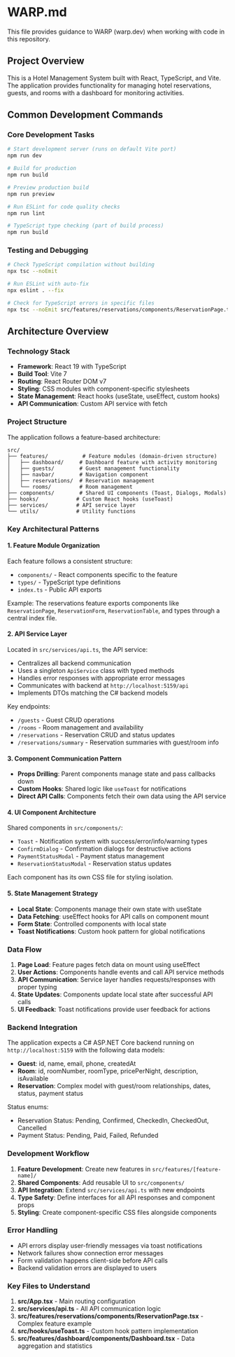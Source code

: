 # WARP.md

This file provides guidance to WARP (warp.dev) when working with code in this repository.

## Project Overview

This is a Hotel Management System built with React, TypeScript, and Vite. The application provides functionality for managing hotel reservations, guests, and rooms with a dashboard for monitoring activities.

## Common Development Commands

### Core Development Tasks
```bash
# Start development server (runs on default Vite port)
npm run dev

# Build for production
npm run build

# Preview production build
npm run preview

# Run ESLint for code quality checks
npm run lint

# TypeScript type checking (part of build process)
npm run build
```

### Testing and Debugging
```bash
# Check TypeScript compilation without building
npx tsc --noEmit

# Run ESLint with auto-fix
npx eslint . --fix

# Check for TypeScript errors in specific files
npx tsc --noEmit src/features/reservations/components/ReservationPage.tsx
```

## Architecture Overview

### Technology Stack
- **Framework**: React 19 with TypeScript
- **Build Tool**: Vite 7
- **Routing**: React Router DOM v7
- **Styling**: CSS modules with component-specific stylesheets
- **State Management**: React hooks (useState, useEffect, custom hooks)
- **API Communication**: Custom API service with fetch

### Project Structure

The application follows a feature-based architecture:

```
src/
├── features/           # Feature modules (domain-driven structure)
│   ├── dashboard/     # Dashboard feature with activity monitoring
│   ├── guests/        # Guest management functionality
│   ├── navbar/        # Navigation component
│   ├── reservations/  # Reservation management
│   └── rooms/         # Room management
├── components/        # Shared UI components (Toast, Dialogs, Modals)
├── hooks/            # Custom React hooks (useToast)
├── services/         # API service layer
└── utils/            # Utility functions
```

### Key Architectural Patterns

#### 1. Feature Module Organization
Each feature follows a consistent structure:
- `components/` - React components specific to the feature
- `types/` - TypeScript type definitions
- `index.ts` - Public API exports

Example: The reservations feature exports components like `ReservationPage`, `ReservationForm`, `ReservationTable`, and types through a central index file.

#### 2. API Service Layer
Located in `src/services/api.ts`, the API service:
- Centralizes all backend communication
- Uses a singleton `ApiService` class with typed methods
- Handles error responses with appropriate error messages
- Communicates with backend at `http://localhost:5159/api`
- Implements DTOs matching the C# backend models

Key endpoints:
- `/guests` - Guest CRUD operations
- `/rooms` - Room management and availability
- `/reservations` - Reservation CRUD and status updates
- `/reservations/summary` - Reservation summaries with guest/room info

#### 3. Component Communication Pattern
- **Props Drilling**: Parent components manage state and pass callbacks down
- **Custom Hooks**: Shared logic like `useToast` for notifications
- **Direct API Calls**: Components fetch their own data using the API service

#### 4. UI Component Architecture
Shared components in `src/components/`:
- `Toast` - Notification system with success/error/info/warning types
- `ConfirmDialog` - Confirmation dialogs for destructive actions
- `PaymentStatusModal` - Payment status management
- `ReservationStatusModal` - Reservation status updates

Each component has its own CSS file for styling isolation.

#### 5. State Management Strategy
- **Local State**: Components manage their own state with useState
- **Data Fetching**: useEffect hooks for API calls on component mount
- **Form State**: Controlled components with local state
- **Toast Notifications**: Custom hook pattern for global notifications

### Data Flow

1. **Page Load**: Feature pages fetch data on mount using useEffect
2. **User Actions**: Components handle events and call API service methods
3. **API Communication**: Service layer handles requests/responses with proper typing
4. **State Updates**: Components update local state after successful API calls
5. **UI Feedback**: Toast notifications provide user feedback for actions

### Backend Integration

The application expects a C# ASP.NET Core backend running on `http://localhost:5159` with the following data models:

- **Guest**: id, name, email, phone, createdAt
- **Room**: id, roomNumber, roomType, pricePerNight, description, isAvailable
- **Reservation**: Complex model with guest/room relationships, dates, status, payment status

Status enums:
- Reservation Status: Pending, Confirmed, CheckedIn, CheckedOut, Cancelled
- Payment Status: Pending, Paid, Failed, Refunded

### Development Workflow

1. **Feature Development**: Create new features in `src/features/[feature-name]/`
2. **Shared Components**: Add reusable UI to `src/components/`
3. **API Integration**: Extend `src/services/api.ts` with new endpoints
4. **Type Safety**: Define interfaces for all API responses and component props
5. **Styling**: Create component-specific CSS files alongside components

### Error Handling

- API errors display user-friendly messages via toast notifications
- Network failures show connection error messages
- Form validation happens client-side before API calls
- Backend validation errors are displayed to users

### Key Files to Understand

1. **src/App.tsx** - Main routing configuration
2. **src/services/api.ts** - All API communication logic
3. **src/features/reservations/components/ReservationPage.tsx** - Complex feature example
4. **src/hooks/useToast.ts** - Custom hook pattern implementation
5. **src/features/dashboard/components/Dashboard.tsx** - Data aggregation and statistics

